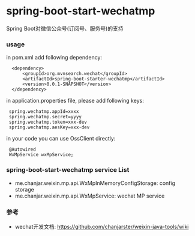 spring-boot-start-wechatmp
===================================
Spring Boot对微信公众号(订阅号、服务号)的支持

### usage
in pom.xml add following dependency:

      <dependency>
          <groupId>org.mvnsearch.wechat</groupId>
          <artifactId>spring-boot-starter-wechatmp</artifactId>
          <version>0.0.1-SNAPSHOT</version>
      </dependency>
      
in application.properties file, please add following keys:

     spring.wechatmp.appId=xxxx
     spring.wechatmp.secret=yyyy
     spring.wechatmp.token=xxx-dev
     spring.wechatmp.aesKey=xxx-dev
     
in your code you can use OssClient directly:

     @Autowired
     WxMpService wxMpService;
     
### spring-boot-start-wechatmp service List

* me.chanjar.weixin.mp.api.WxMpInMemoryConfigStorage: config storage
* me.chanjar.weixin.mp.api.WxMpService: wechat MP service

### 参考

* wechat开发文档: https://github.com/chanjarster/weixin-java-tools/wiki